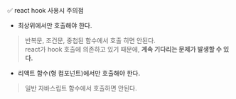 ✅ react hook 사용시 주의점
* 최상위에서만 호출해야 한다.
> 반복문, 조건문, 중첩된 함수에서 호출 히면 안된다.<br>
> react가 hook 호출에 의존하고 있기 때문에, <b>계속 기다리는 문제가 발생할 수 있다.</b>
* 리액트 함수(형 컴포넌트)에서만 호출해야 한다.
> 일반 자바스립트 함수에서 호출하면 안된다.
